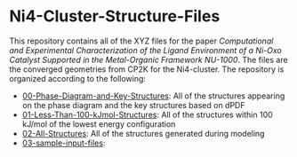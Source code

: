 # Ni4-Cluster-Structure-Files

This repository contains all of the XYZ files for the paper *Computational and Experimental Characterization of the Ligand Environment of a Ni-Oxo Catalyst Supported in the Metal-Organic Framework NU-1000*. The files are the converged geometries from CP2K for the Ni4-cluster. The repository is organized according to the following: 
* [00-Phase-Diagram-and-Key-Structures](https://github.com/getman-research-group/Ni4-Cluster-Structure-Files/tree/main/00-Phase-Diagram-and-Key-Structures): All of the structures appearing on the phase diagram and the key structures based on dPDF
* [01-Less-Than-100-kJmol-Structures](): All of the structures within 100 kJ/mol of the lowest energy configuration 
* [02-All-Structures](): All of the structures generated during modeling
* [03-sample-input-files](): 

